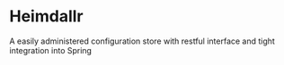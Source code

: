 Heimdallr
=========

A easily administered configuration store with restful interface and tight integration into Spring
